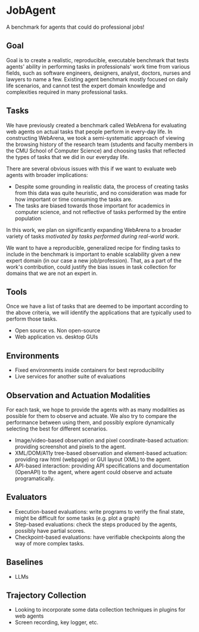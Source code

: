 # JobAgent
A benchmark for agents that could do professional jobs!

## Goal
Goal is to create a realistic, reproducible, executable benchmark that tests agents' ability in performing tasks in professionals' work time from various fields, such as software engineers, designers, analyst, doctors, nurses and lawyers to name a few. 
Existing agent benchmark mostly focused on daily life scenarios, and cannot test the expert domain knowledge and complexities required in many professional tasks.

## Tasks

We have previously created a benchmark called WebArena for evaluating web agents on actual tasks that people perform in every-day life. 
In constructing WebArena, we took a semi-systematic approach of viewing the browsing history of the research team (students and faculty members in the CMU School of Computer Science) and choosing tasks that reflected the types of tasks that we did in our everyday life.

There are several obvious issues with this if we want to evaluate web agents with broader implications:
- Despite some grounding in realistic data, the process of creating tasks from this data was quite heuristic, and no consideration was made for how important or time consuming the tasks are.
- The tasks are biased towards those important for academics in computer science, and not reflective of tasks performed by the entire population

In this work, we plan on significantly expanding WebArena to a broader variety of tasks *motivated by tasks performed during real-world work*. 

We want to have a reproducible, generalized recipe for finding tasks to include in the benchmark is important to enable scalability given a new expert domain (in our case a new job/profession).
That, as a part of the work's contribution, could justify the bias issues in task collection for domains that we are not an expert in.



## Tools
Once we have a list of tasks that are deemed to be important according to the above criteria, we will identify the applications that are typically used to perform those tasks. 
- Open source vs. Non open-source
- Web application vs. desktop GUIs

## Environments
- Fixed environments inside containers for best reproducibility
- Live services for another suite of evaluations

## Observation and Actuation Modalities
For each task, we hope to provide the agents with as many modalities as possible for them to observe and actuate. We also try to compare the performance between using them, and possibly explore dynamically selecting the best for different scenarios.

- Image/video-based observation and pixel coordinate-based actuation: providing screenshot and pixels to the agent.
- XML/DOM/A11y tree-based observation and element-based actuation: providing raw html (webpage) or GUI layout (XML) to the agent.
- API-based interaction: providing API specifications and documentation (OpenAPI) to the agent, where agent could observe and actuate programatically.

## Evaluators

- Execution-based evaluations: write programs to verify the final state, might be difficult for some tasks (e.g. plot a graph)
- Step-based evaluations: check the steps produced by the agents, possibly have partial scores.
- Checkpoint-based evaluations: have verifiable checkpoints along the way of more complex tasks.


## Baselines
- LLMs

## Trajectory Collection
- Looking to incorporate some data collection techniques in plugins for web agents
- Screen recording, key logger, etc.